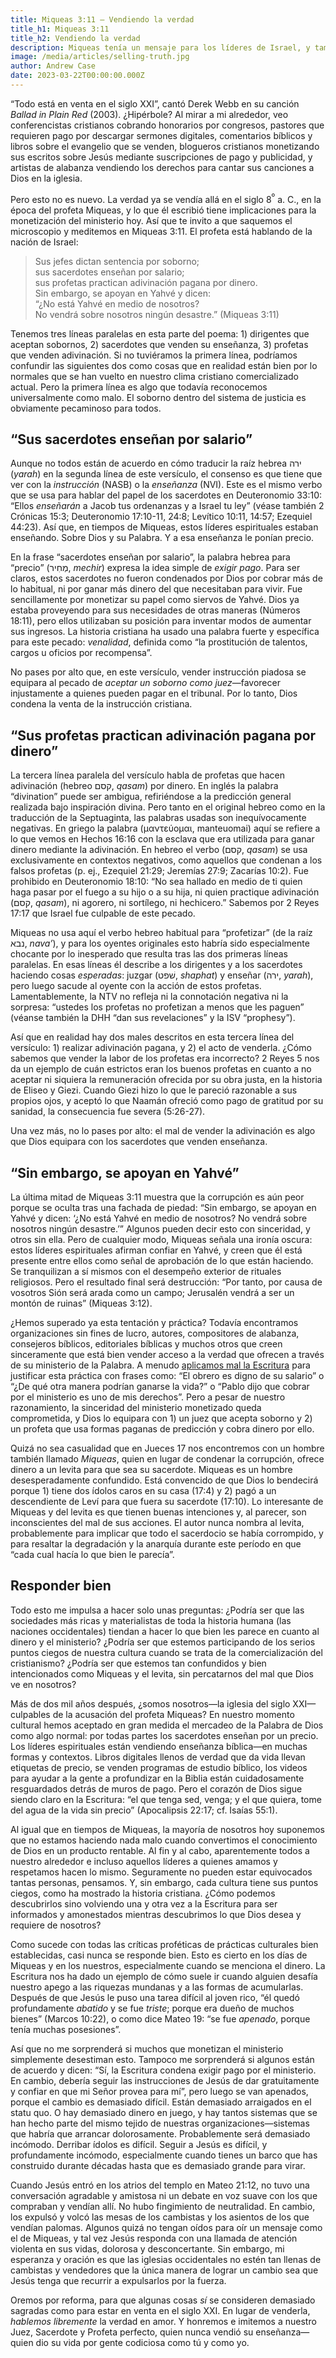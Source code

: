 ```yaml
---
title: Miqueas 3:11 — Vendiendo la verdad
title_h1: Miqueas 3:11
title_h2: Vendiendo la verdad
description: Miqueas tenía un mensaje para los líderes de Israel, y también lo tiene para nosotros.
image: /media/articles/selling-truth.jpg
author: Andrew Case
date: 2023-03-22T00:00:00.000Z
---
```


<podcast-player id="1HtmH71xlOF51CELJPtsJU"></podcast-player>


“Todo está en venta en el siglo XXI”, cantó Derek Webb en su canción *Ballad in Plain Red* (2003). ¿Hipérbole? Al mirar a mi alrededor, veo conferencistas cristianos cobrando honorarios por congresos, pastores que requieren pago por descargar sermones digitales, comentarios bíblicos y libros sobre el evangelio que se venden, blogueros cristianos monetizando sus escritos sobre Jesús mediante suscripciones de pago y publicidad, y artistas de alabanza vendiendo los derechos para cantar sus canciones a Dios en la iglesia.

Pero esto no es nuevo. La verdad ya se vendía allá en el siglo 8<sup>º</sup> a. C., en la época del profeta Miqueas, y lo que él escribió tiene implicaciones para la monetización del ministerio hoy. Así que te invito a que saquemos el microscopio y meditemos en Miqueas 3:11. El profeta está hablando de la nación de Israel:

> Sus jefes dictan sentencia por soborno;<br>sus sacerdotes enseñan por salario;<br>sus profetas practican adivinación pagana por dinero.<br>Sin embargo, se apoyan en Yahvé y dicen:<br>“¿No está Yahvé en medio de nosotros?<br>No vendrá sobre nosotros ningún desastre.” (Miqueas 3:11)

Tenemos tres líneas paralelas en esta parte del poema: 1) dirigentes que aceptan sobornos, 2) sacerdotes que venden su enseñanza, 3) profetas que venden adivinación. Si no tuviéramos la primera línea, podríamos confundir las siguientes dos como cosas que en realidad están bien por lo normales que se han vuelto en nuestro clima cristiano comercializado actual. Pero la primera línea es algo que todavía reconocemos universalmente como malo. El soborno dentro del sistema de justicia es obviamente pecaminoso para todos.

## “Sus sacerdotes enseñan por salario”

Aunque no todos están de acuerdo en cómo traducir la raíz hebrea ירה (*yarah*) en la segunda línea de este versículo, el consenso es que tiene que ver con la *instrucción* (NASB) o la *enseñanza* (NVI). Este es el mismo verbo que se usa para hablar del papel de los sacerdotes en Deuteronomio 33:10: “Ellos *enseñarán* a Jacob tus ordenanzas y a Israel tu ley” (véase también 2 Crónicas 15:3; Deuteronomio 17:10-11, 24:8; Levítico 10:11, 14:57; Ezequiel 44:23). Así que, en tiempos de Miqueas, estos líderes espirituales estaban enseñando. Sobre Dios y su Palabra. Y a esa enseñanza le ponían precio.

En la frase “sacerdotes enseñan por salario”, la palabra hebrea para “precio” (מְחִיר, *mechir*) expresa la idea simple de *exigir pago*. Para ser claros, estos sacerdotes no fueron condenados por Dios por cobrar más de lo habitual, ni por ganar más dinero del que necesitaban para vivir. Fue sencillamente por monetizar su papel como siervos de Yahvé. Dios ya estaba proveyendo para sus necesidades de otras maneras (Números 18:11), pero ellos utilizaban su posición para inventar modos de aumentar sus ingresos. La historia cristiana ha usado una palabra fuerte y específica para este pecado: *venalidad*, definida como “la prostitución de talentos, cargos u oficios por recompensa”.

No pases por alto que, en este versículo, vender instrucción piadosa se equipara al pecado de *aceptar un soborno como juez*—favorecer injustamente a quienes pueden pagar en el tribunal. Por lo tanto, Dios condena la venta de la instrucción cristiana.

## “Sus profetas practican adivinación pagana por dinero”

La tercera línea paralela del versículo habla de profetas que hacen adivinación (hebreo קסם, *qasam*) por dinero. En inglés la palabra “divination” puede ser ambigua, refiriéndose a la predicción general realizada bajo inspiración divina. Pero tanto en el original hebreo como en la traducción de la Septuaginta, las palabras usadas son inequívocamente negativas. En griego la palabra (μαντεύομαι,
manteuomai) aquí se refiere a lo que vemos en Hechos 16:16 con la esclava que era utilizada para ganar dinero mediante la adivinación. En hebreo el verbo (קסם, *qasam*) se usa exclusivamente en contextos negativos, como aquellos que condenan a los falsos profetas (p. ej., Ezequiel 21:29; Jeremías 27:9; Zacarías 10:2). Fue prohibido en Deuteronomio 18:10: “No sea hallado en medio de ti quien haga pasar por el fuego a su hijo o a su hija, ni quien practique adivinación (קסם, *qasam*), ni agorero, ni sortílego, ni hechicero.” Sabemos por 2 Reyes 17:17 que Israel fue culpable de este pecado.

Miqueas no usa aquí el verbo hebreo habitual para “profetizar” (de la raíz נבא, *nava’*), y para los oyentes originales esto habría sido especialmente chocante por lo inesperado que resulta tras las dos primeras líneas paralelas. En esas líneas él describe a los dirigentes y a los sacerdotes haciendo cosas *esperadas*: juzgar (שׁפט, *shaphat*) y enseñar (ירה, *yarah*), pero luego sacude al oyente con la acción de estos profetas. Lamentablemente, la NTV no refleja ni la connotación negativa ni la sorpresa: “ustedes los profetas no profetizan a menos que les paguen” (véanse también la DHH “dan sus revelaciones” y la ISV “prophesy”).

Así que en realidad hay dos males descritos en esta tercera línea del versículo: 1) realizar adivinación pagana, y 2) el acto de venderla. ¿Cómo sabemos que vender la labor de los profetas era incorrecto? 2 Reyes 5 nos da un ejemplo de cuán estrictos eran los buenos profetas en cuanto a no aceptar ni siquiera la remuneración ofrecida por su obra justa, en la historia de Eliseo y Giezi. Cuando Giezi hizo lo que le pareció razonable a sus propios ojos, y aceptó lo que Naamán ofreció como pago de gratitud por su sanidad, la consecuencia fue severa (5:26-27).

Una vez más, no lo pases por alto: el mal de vender la adivinación es algo que Dios equipara con los sacerdotes que venden enseñanza.

## “Sin embargo, se apoyan en Yahvé”

La última mitad de Miqueas 3:11 muestra que la corrupción es aún peor porque se oculta tras una fachada de piedad: “Sin embargo, se apoyan en Yahvé y dicen: ‘¿No está Yahvé en medio de nosotros? No vendrá sobre nosotros ningún desastre.’” Algunos pueden decir esto con sinceridad, y otros sin ella. Pero de cualquier modo, Miqueas señala una ironía oscura: estos líderes espirituales afirman confiar en Yahvé, y creen que él está presente entre ellos como señal de aprobación de lo que están haciendo. Se tranquilizan a sí mismos con el desempeño exterior de rituales religiosos. Pero el resultado final será destrucción: “Por tanto, por causa de vosotros Sión será arada como un campo; Jerusalén vendrá a ser un montón de ruinas” (Miqueas 3:12).

¿Hemos superado ya esta tentación y práctica? Todavía encontramos organizaciones sin fines de lucro, autores, compositores de alabanza, consejeros bíblicos, editoriales bíblicas y muchos otros que creen sinceramente que está bien vender acceso a la verdad que ofrecen a través de su ministerio de la Palabra. A menudo [aplicamos mal la Escritura](/articles/1cor9) para justificar esta práctica con frases como: “El obrero es digno de su salario” o “¿De qué otra manera podrían ganarse la vida?” o “Pablo dijo que cobrar por el ministerio es uno de mis derechos”. Pero a pesar de nuestro razonamiento, la sinceridad del ministerio monetizado queda comprometida, y Dios lo equipara con 1) un juez que acepta soborno y 2) un profeta que usa formas paganas de predicción y cobra dinero por ello.

Quizá no sea casualidad que en Jueces 17 nos encontremos con un hombre también llamado *Miqueas*, quien en lugar de condenar la corrupción, ofrece dinero a un levita para que sea su sacerdote. Miqueas es un hombre desesperadamente confundido. Está convencido de que Dios lo bendecirá porque 1) tiene dos ídolos caros en su casa (17:4) y 2) pagó a un descendiente de Leví para que fuera su sacerdote (17:10). Lo interesante de Miqueas y del levita es que tienen buenas intenciones y, al parecer, son inconscientes del mal de sus acciones. El autor nunca nombra al levita, probablemente para implicar que todo el sacerdocio se había corrompido, y para resaltar la degradación y la anarquía durante este período en que “cada cual hacía lo que bien le parecía”.

## Responder bien

Todo esto me impulsa a hacer solo unas preguntas: ¿Podría ser que las sociedades más ricas y materialistas de toda la historia humana (las naciones occidentales) tiendan a hacer lo que bien les parece en cuanto al dinero y el ministerio? ¿Podría ser que estemos participando de los serios puntos ciegos de nuestra cultura cuando se trata de la comercialización del cristianismo? ¿Podría ser que estemos tan confundidos y bien intencionados como Miqueas y el levita, sin percatarnos del mal que Dios ve en nosotros?

Más de dos mil años después, ¿somos nosotros—la iglesia del siglo XXI—culpables de la acusación del profeta Miqueas? En nuestro momento cultural hemos aceptado en gran medida el mercadeo de la Palabra de Dios como algo normal: por todas partes los sacerdotes enseñan por un precio. Los líderes espirituales están vendiendo enseñanza bíblica—en muchas formas y contextos. Libros digitales llenos de verdad que da vida llevan etiquetas de precio, se venden programas de estudio bíblico, los videos para ayudar a la gente a profundizar en la Biblia están cuidadosamente resguardados detrás de muros de pago. Pero el corazón de Dios sigue siendo claro en la Escritura: “el que tenga sed, venga; y el que quiera, tome del agua de la vida sin precio” (Apocalipsis 22:17; cf. Isaías 55:1).

Al igual que en tiempos de Miqueas, la mayoría de nosotros hoy suponemos que no estamos haciendo nada malo cuando convertimos el conocimiento de Dios en un producto rentable. Al fin y al cabo, aparentemente todos a nuestro alrededor e incluso aquellos líderes a quienes amamos y respetamos hacen lo mismo. Seguramente no pueden estar equivocados tantas personas, pensamos. Y, sin embargo, cada cultura tiene sus puntos ciegos, como ha mostrado la historia cristiana. ¿Cómo podemos descubrirlos sino volviendo una y otra vez a la Escritura para ser informados y amonestados mientras descubrimos lo que Dios desea y requiere de nosotros?

Como sucede con todas las críticas proféticas de prácticas culturales bien establecidas, casi nunca se responde bien. Esto es cierto en los días de Miqueas y en los nuestros, especialmente cuando se menciona el dinero. La Escritura nos ha dado un ejemplo de cómo suele ir cuando alguien desafía nuestro apego a las riquezas mundanas y a las formas de acumularlas. Después de que Jesús le puso una tarea difícil al joven rico, “él quedó profundamente *abatido* y se fue *triste*; porque era dueño de muchos bienes” (Marcos 10:22), o como dice Mateo 19: “se fue *apenado*, porque tenía muchas posesiones”.

Así que no me sorprenderá si muchos que monetizan el ministerio simplemente desestiman esto. Tampoco me sorprenderá si algunos están de acuerdo y dicen: “Sí, la Escritura condena exigir pago por el ministerio. En cambio, debería seguir las instrucciones de Jesús de dar gratuitamente y confiar en que mi Señor provea para mí”, pero luego se van apenados, porque el cambio es demasiado difícil. Están demasiado arraigados en el statu quo. O hay demasiado dinero en juego, y hay tantos sistemas que se han hecho parte del mismo tejido de nuestras organizaciones—sistemas que habría que arrancar dolorosamente. Probablemente será demasiado incómodo. Derribar ídolos es difícil. Seguir a Jesús es difícil, y profundamente incómodo, especialmente cuando tienes un barco que has construido durante décadas hasta que es demasiado grande para virar.

Cuando Jesús entró en los atrios del templo en Mateo 21:12, no tuvo una conversación agradable y amistosa ni un debate en voz suave con los que compraban y vendían allí. No hubo fingimiento de neutralidad. En cambio, los expulsó y volcó las mesas de los cambistas y los asientos de los que vendían palomas. Algunos quizá no tengan oídos para oír un mensaje como el de Miqueas, y tal vez Jesús responda con una llamada de atención violenta en sus vidas, dolorosa y desconcertante. Sin embargo, mi esperanza y oración es que las iglesias occidentales no estén tan llenas de cambistas y vendedores que la única manera de lograr un cambio sea que Jesús tenga que recurrir a expulsarlos por la fuerza.

Oremos por reforma, para que algunas cosas *sí* se consideren demasiado sagradas como para estar en venta en el siglo XXI. En lugar de venderla, *hablemos libremente* la verdad en amor. Y honremos e imitemos a nuestro Juez, Sacerdote y Profeta perfecto, quien nunca vendió su enseñanza—quien dio su vida por gente codiciosa como tú y como yo.
